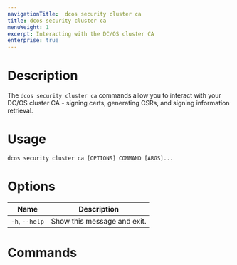 ```yaml
---
navigationTitle:  dcos security cluster ca
title: dcos security cluster ca
menuWeight: 1
excerpt: Interacting with the DC/OS cluster CA
enterprise: true
---
```



# Description

The `dcos security cluster ca` commands allow you to interact with your DC/OS cluster CA - signing certs, generating CSRs, and signing information retrieval.

# Usage

```
dcos security cluster ca [OPTIONS] COMMAND [ARGS]...
```

# Options

| Name |  Description |
|---------|-------------|
|  `-h`, `--help` |  Show this message and exit.|

# Commands
